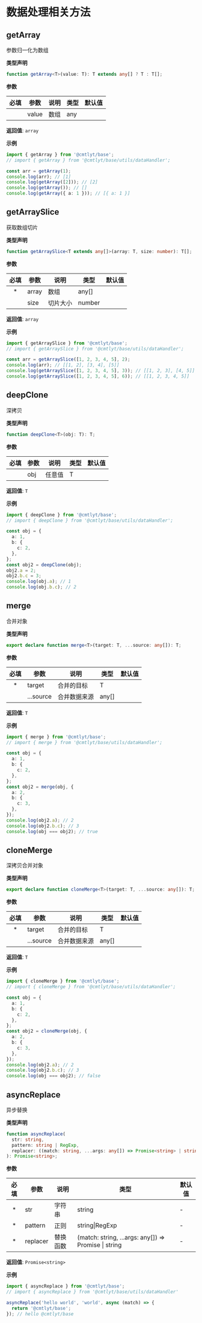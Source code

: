 # 数据处理相关方法

## getArray

参数归一化为数组

**类型声明**

```ts
function getArray<T>(value: T): T extends any[] ? T : T[];
```

**参数**

| 必填 | 参数  | 说明 | 类型 | 默认值 |
| :--: | ----- | ---- | ---- | ------ |
|      | value | 数组 | any  |        |

**返回值**: `array`

**示例**

```ts
import { getArray } from '@cmtlyt/base';
// import { getArray } from '@cmtlyt/base/utils/dataHandler';

const arr = getArray(1);
console.log(arr); // [1]
console.log(getArray([2])); // [2]
console.log(getArray()); // []
console.log(getArray({ a: 1 })); // [{ a: 1 }]
```

## getArraySlice

获取数组切片

**类型声明**

```ts
function getArraySlice<T extends any[]>(array: T, size: number): T[];
```

**参数**

| 必填 | 参数  | 说明     | 类型   | 默认值 |
| :--: | ----- | -------- | ------ | ------ |
|  \*  | array | 数组     | any[]  |        |
|      | size  | 切片大小 | number |        |

**返回值**: `array`

**示例**

```ts
import { getArraySlice } from '@cmtlyt/base';
// import { getArraySlice } from '@cmtlyt/base/utils/dataHandler';

const arr = getArraySlice([1, 2, 3, 4, 5], 2);
console.log(arr); // [[1, 2], [3, 4], [5]]
console.log(getArraySlice([1, 2, 3, 4, 5], 3)); // [[1, 2, 3], [4, 5]]
console.log(getArraySlice([1, 2, 3, 4, 5], 6)); // [[1, 2, 3, 4, 5]]
```

## deepClone

深拷贝

**类型声明**

```ts
function deepClone<T>(obj: T): T;
```

**参数**

| 必填 | 参数 | 说明   | 类型 | 默认值 |
| :--: | ---- | ------ | ---- | ------ |
|      | obj  | 任意值 | T    |        |

**返回值**: `T`

**示例**

```ts
import { deepClone } from '@cmtlyt/base';
// import { deepClone } from '@cmtlyt/base/utils/dataHandler';

const obj = {
  a: 1,
  b: {
    c: 2,
  },
};
const obj2 = deepClone(obj);
obj2.a = 2;
obj2.b.c = 3;
console.log(obj.a); // 1
console.log(obj.b.c); // 2
```

## merge

合并对象

**类型声明**

```ts
export declare function merge<T>(target: T, ...source: any[]): T;
```

**参数**

| 必填 | 参数      | 说明         | 类型  | 默认值 |
| :--: | --------- | ------------ | ----- | ------ |
|  \*  | target    | 合并的目标   | T     |        |
|      | ...source | 合并数据来源 | any[] |        |

**返回值**: `T`

**示例**

```ts
import { merge } from '@cmtlyt/base';
// import { merge } from '@cmtlyt/base/utils/dataHandler';

const obj = {
  a: 1,
  b: {
    c: 2,
  },
};
const obj2 = merge(obj, {
  a: 2,
  b: {
    c: 3,
  },
});
console.log(obj2.a); // 2
console.log(obj2.b.c); // 3
console.log(obj === obj2); // true
```

## cloneMerge

深拷贝合并对象

**类型声明**

```ts
export declare function cloneMerge<T>(target: T, ...source: any[]): T;
```

**参数**

| 必填 | 参数      | 说明         | 类型  | 默认值 |
| :--: | --------- | ------------ | ----- | ------ |
|  \*  | target    | 合并的目标   | T     |        |
|      | ...source | 合并数据来源 | any[] |        |

**返回值**: `T`

**示例**

```ts
import { cloneMerge } from '@cmtlyt/base';
// import { cloneMerge } from '@cmtlyt/base/utils/dataHandler';

const obj = {
  a: 1,
  b: {
    c: 2,
  },
};
const obj2 = cloneMerge(obj, {
  a: 2,
  b: {
    c: 3,
  },
});
console.log(obj2.a); // 2
console.log(obj2.b.c); // 3
console.log(obj === obj2); // false
```

## asyncReplace

异步替换

**类型声明**

```ts
function asyncReplace(
  str: string,
  pattern: string | RegExp,
  replacer: ((match: string, ...args: any[]) => Promise<string> | string) | string,
): Promise<string>;
```

**参数**

| 必填 | 参数     | 说明     | 类型                                                         | 默认值 |
| :--: | -------- | -------- | ------------------------------------------------------------ | ------ |
|  \*  | str      | 字符串   | string                                                       | -      |
|  \*  | pattern  | 正则     | string\|RegExp                                               | -      |
|  \*  | replacer | 替换函数 | (match: string, ...args: any[]) => Promise<string> \| string | -      |

**返回值**: `Promise<string>`

**示例**

```js
import { asyncReplace } from '@cmtlyt/base';
// import { asyncReplace } from '@cmtlyt/base/utils/dataHandler'

asyncReplace('hello world', 'world', async (match) => {
  return '@cmtlyt/base';
}); // hello @cmtlyt/base
```
